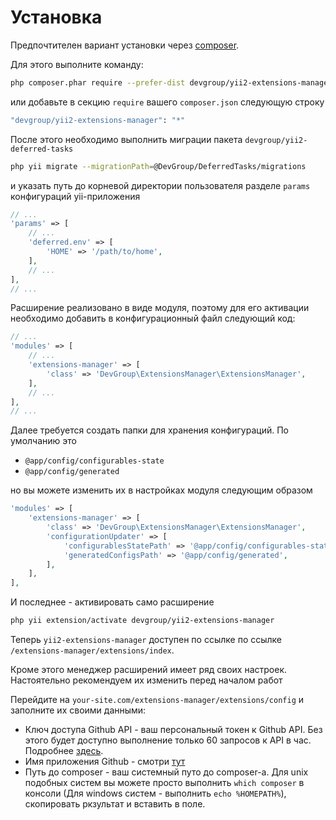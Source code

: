 Установка
=========

Предпочтителен вариант установки через [composer](http://getcomposer.org/download/).

Для этого выполните команду:

```bash
php composer.phar require --prefer-dist devgroup/yii2-extensions-manager "*"
```

или добавьте в секцию `require` вашего `composer.json` следующую строку

```bash
"devgroup/yii2-extensions-manager": "*"
```

После этого необходимо выполнить миграции пакета `devgroup/yii2-deferred-tasks`

```bash
php yii migrate --migrationPath=@DevGroup/DeferredTasks/migrations
```

и указать путь до корневой директории пользователя разделе `params` конфигураций yii-приложения
```php
// ...
'params' => [
    // ...
    'deferred.env' => [
        'HOME' => '/path/to/home',
    ],
    // ...
],
// ...
```

Расширение реализовано в виде модуля, поэтому для его активации необходимо добавить в конфигурационный файл следующий код:

```php
// ...
'modules' => [
    // ...
    'extensions-manager' => [
        'class' => 'DevGroup\ExtensionsManager\ExtensionsManager',
    ],
    // ...
],
// ...
```

Далее требуется создать папки для хранения конфигураций. По умолчанию это

- `@app/config/configurables-state`
- `@app/config/generated`

но вы можете изменить их в настройках модуля следующим образом

```php
'modules' => [
    'extensions-manager' => [
        'class' => 'DevGroup\ExtensionsManager\ExtensionsManager',
        'configurationUpdater' => [
            'configurablesStatePath' => '@app/config/configurables-state',
            'generatedConfigsPath' => '@app/config/generated',
        ],
    ],
],
```

И последнее - активировать само расширение

```bash
php yii extension/activate devgroup/yii2-extensions-manager
```

Теперь `yii2-extensions-manager` доступен по ссылке по ссылке `/extensions-manager/extensions/index`.

Кроме этого менеджер расширений имеет ряд своих настроек. Настоятельно рекомендуем их изменить перед началом работ

Перейдите на `your-site.com/extensions-manager/extensions/config` и заполните их своими данными:

- Ключ доступа Github API - ваш персональный токен к Github API. Без этого будет доступно выполнение только 60 запросов к API в час.
  Подробнее [здесь](https://developer.github.com/v3/#rate-limiting).   
- Имя приложения Github - смотри [тут](https://developer.github.com/v3/#user-agent-required)
- Путь до composer - ваш системный путо до composer-а.
  Для unix подобных систем вы можете просто выполнить ```which composer``` в консоли (Для windows систем - выполнить `echo %HOMEPATH%`), скопировать ркзультат и вставить в поле.
